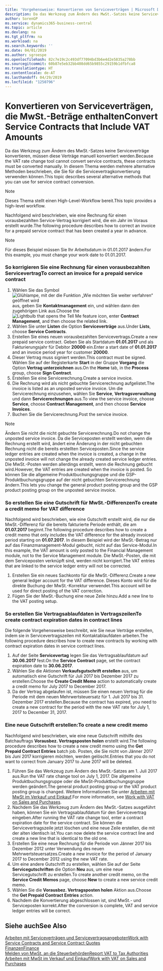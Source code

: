 ```yaml
---
title: 'Vorgehensweise: Konvertieren von Serviceverträgen | Microsoft Docs'
description: Da das Werkzeug zum Ändern des MwSt.-Satzes keine Serviceverträge konvertieren, müssen diese Verträge manuell konvertiert werden. In diesem Thema werden mehrere alternative Methoden beschrieben, die Sie für die Servicevertragkonvertierung verwenden können.
author: SorenGP
ms.service: dynamics365-business-central
ms.topic: article
ms.devlang: na
ms.tgt_pltfrm: na
ms.workload: na
ms.search.keywords: ''
ms.date: 04/01/2019
ms.author: sgroespe
ms.openlocfilehash: 82c7e19c2c493df77094bd3b6e4d2e5835a278bb
ms.sourcegitcommit: 60b87e5eb32bb408dd65b9855c29159b1dfbfca8
ms.translationtype: HT
ms.contentlocale: de-AT
ms.lasthandoff: 04/29/2019
ms.locfileid: "1250796"
---
```

# <a name="convert-service-contracts-that-include-vat-amounts"></a><span data-ttu-id="3019f-104">Konvertieren von Serviceverträgen, die MwSt.-Beträge enthalten</span><span class="sxs-lookup"><span data-stu-id="3019f-104">Convert Service Contracts that Include VAT Amounts</span></span>
<span data-ttu-id="3019f-105">Da das Werkzeug zum Ändern des MwSt.-Satzes keine Serviceverträge konvertieren, müssen diese Verträge manuell konvertiert werden.</span><span class="sxs-lookup"><span data-stu-id="3019f-105">Because the VAT rate change tool cannot convert service contracts, these contracts must be converted manually.</span></span> <span data-ttu-id="3019f-106">In diesem Thema werden mehrere alternative Methoden beschrieben, die Sie für die Servicevertragkonvertierung verwenden können.</span><span class="sxs-lookup"><span data-stu-id="3019f-106">This topic describes several alternative methods that you can use for service contract conversion.</span></span>  

> [!NOTE]  
>  <span data-ttu-id="3019f-107">Dieses Thema stellt einen High-Level-Workflow bereit.</span><span class="sxs-lookup"><span data-stu-id="3019f-107">This topic provides a high-level workflow.</span></span>  

 <span data-ttu-id="3019f-108">Nachfolgend wird beschrieben, wie eine Rechnung für einen vorausbezahlten Service-Vertrag korrigiert wird, die ein Jahr im Voraus erstellt wurde.</span><span class="sxs-lookup"><span data-stu-id="3019f-108">The following procedure describes how to correct an invoice for a prepaid service contract that has been created a year in advance.</span></span>  

> [!NOTE]  
>  <span data-ttu-id="3019f-109">Für dieses Beispiel müssen Sie Ihr Arbeitsdatum in 01.01.2017 ändern.</span><span class="sxs-lookup"><span data-stu-id="3019f-109">For this example, you must change your work date to 01.01.2017.</span></span>  

### <a name="to-correct-an-invoice-for-a-prepaid-service-contract"></a><span data-ttu-id="3019f-110">So korrigieren Sie eine Rechnung für einen vorausbezahlten Servicevertrag</span><span class="sxs-lookup"><span data-stu-id="3019f-110">To correct an invoice for a prepaid service contract</span></span>  
1. <span data-ttu-id="3019f-111">Wählen Sie das Symbol ![Glühlampe, mit der die Funktion „Wie möchten Sie weiter verfahren“ geöffnet wird](media/ui-search/search_small.png "Wie möchten Sie weiter verfahren?") aus, geben Sie **Kontaktmanagement** ein, und wählen dann den zugehörigen Link aus.</span><span class="sxs-lookup"><span data-stu-id="3019f-111">Choose the ![Lightbulb that opens the Tell Me feature](media/ui-search/search_small.png "Tell me what you want to do") icon, enter **Contract Management**, and then choose the related link.</span></span>  
2. <span data-ttu-id="3019f-112">Wählen Sie unter **Listen** die Option **Serviceverträge** aus.</span><span class="sxs-lookup"><span data-stu-id="3019f-112">Under **Lists**, choose **Service Contracts**.</span></span>  
3. <span data-ttu-id="3019f-113">Erstellen Sie eines neuen vorausbezahlten Servicevertrags.</span><span class="sxs-lookup"><span data-stu-id="3019f-113">Create a new prepaid service contract.</span></span> <span data-ttu-id="3019f-114">Geben Sie als Startdatum **01.01.2017** und als Fakturierungsjahr für Debitor **20000** ein.</span><span class="sxs-lookup"><span data-stu-id="3019f-114">Enter a start date of **01.01.2017** and an invoice period year for customer **20000**.</span></span>  
4. <span data-ttu-id="3019f-115">Dieser Vertrag muss signiert werden.</span><span class="sxs-lookup"><span data-stu-id="3019f-115">This contract must be signed.</span></span> <span data-ttu-id="3019f-116">Wählen Sie auf der Registerkarte **Start** in der Gruppe **Vorgang** die Option **Vertrag unterzeichnen** aus.</span><span class="sxs-lookup"><span data-stu-id="3019f-116">On the **Home** tab, in the **Process** group, choose **Sign Contract**.</span></span>  
5. <span data-ttu-id="3019f-117">Erstellen Sie eine Servicerechnung.</span><span class="sxs-lookup"><span data-stu-id="3019f-117">Create a service invoice.</span></span>
6. <span data-ttu-id="3019f-118">Die Rechnung wird als nicht gebuchte Servicerechnung aufgelistet.</span><span class="sxs-lookup"><span data-stu-id="3019f-118">The invoice is listed as an unposted service invoice.</span></span> <span data-ttu-id="3019f-119">Um die Servicerechnung einzusehen, wählen Sie **Service**, **Vertragsverwaltung** und dann **Servicerechnungen** aus.</span><span class="sxs-lookup"><span data-stu-id="3019f-119">To view the service invoice, choose **Service**, choose **Contract Management**, and then choose **Service Invoices**.</span></span>  
7. <span data-ttu-id="3019f-120">Buchen Sie die Servicerechnung.</span><span class="sxs-lookup"><span data-stu-id="3019f-120">Post the service invoice.</span></span>  

> [!NOTE]  
>  <span data-ttu-id="3019f-121">Ändern Sie nicht die nicht gebuchte Servicerechnung.</span><span class="sxs-lookup"><span data-stu-id="3019f-121">Do not change the unposted service invoice.</span></span> <span data-ttu-id="3019f-122">Da die Serviceposten erstellt werden, wenn die Rechnung erstellt wird, ändert eine Änderung in der nicht gebuchten Rechnung nicht die bereits erstellten Serviceposten.</span><span class="sxs-lookup"><span data-stu-id="3019f-122">Since the service ledger entries are created when the invoice is created, a change in the unposted invoice will not change the already created service ledger entries.</span></span> <span data-ttu-id="3019f-123">Die MwSt.-Posten werden allerdings erstellt, wenn die Rechnung gebucht wird.</span><span class="sxs-lookup"><span data-stu-id="3019f-123">However, the VAT entries are created when the invoice is posted.</span></span> <span data-ttu-id="3019f-124">So können Sie die allgemeine Produktbuchungsgruppe und die GSP-Produktbuchungsgruppe auf der nicht gebuchten Servicerechnung ändern.</span><span class="sxs-lookup"><span data-stu-id="3019f-124">This lets you change the general product posting group and the GSP product posting group on the unposted service invoice.</span></span>  

### <a name="to-create-a-credit-memo-for-vat-difference"></a><span data-ttu-id="3019f-125">So erstellen Sie eine Gutschrift für MwSt.-Differenzen</span><span class="sxs-lookup"><span data-stu-id="3019f-125">To create a credit memo for VAT difference</span></span>  
<span data-ttu-id="3019f-126">Nachfolgend wird beschrieben, wie eine Gutschrift erstellt wird, die nur die MwSt.-Differenz für die bereits fakturierte Periode enthält, die am **01.07.2017** beginnt.</span><span class="sxs-lookup"><span data-stu-id="3019f-126">The following procedure describes how to create a credit memo that only includes the VAT difference for the already invoiced period starting on **01.07.2017**.</span></span> <span data-ttu-id="3019f-127">In diesem Beispiel wird der MwSt.-Betrag nur auf das Finanzmanagement-Modul gebucht, nicht auf das Service-Modul.</span><span class="sxs-lookup"><span data-stu-id="3019f-127">In this example, the VAT amount is only posted to the Financial Management module, not to the Service Management module.</span></span> <span data-ttu-id="3019f-128">Die MwSt.-Posten, die mit dem Serviceposten verknüpft sind, werden nicht korrigiert.</span><span class="sxs-lookup"><span data-stu-id="3019f-128">The VAT entries that are linked to the service ledger entry will not be corrected.</span></span>  

1. <span data-ttu-id="3019f-129">Erstellen Sie ein neues Sachkonto für die MwSt.-Differenz.</span><span class="sxs-lookup"><span data-stu-id="3019f-129">Create a new general ledger account for the VAT difference.</span></span> <span data-ttu-id="3019f-130">Dieses Konto wird für die direkte Buchung der MwSt.-Korrektur verwendet.</span><span class="sxs-lookup"><span data-stu-id="3019f-130">This account will be used for direct posting of the VAT correction.</span></span>  
2. <span data-ttu-id="3019f-131">Fügen Sie der MwSt.-Buchung eine neue Zeile hinzu.</span><span class="sxs-lookup"><span data-stu-id="3019f-131">Add a new line to the VAT posting setup.</span></span>  

### <a name="to-create-contract-expiration-dates-in-contract-lines"></a><span data-ttu-id="3019f-132">So erstellen Sie Vertragsablaufdaten in Vertragszeilen</span><span class="sxs-lookup"><span data-stu-id="3019f-132">To create contract expiration dates in contract lines</span></span>  
<span data-ttu-id="3019f-133">Die folgende Vorgehensweise beschreibt, wie Sie neue Verträge erstellen, indem sie in Servicevertragszeilen mit Kontaktablaufdaten arbeiten.</span><span class="sxs-lookup"><span data-stu-id="3019f-133">The following procedure describes how to create new contracts by working with contract expiration dates in service contract lines.</span></span>  

1. <span data-ttu-id="3019f-134">Auf der Seite **Servicevertag** legen Sie das Vertragsablaufdatum auf **30.06.2017** fest.</span><span class="sxs-lookup"><span data-stu-id="3019f-134">On the **Service Contract** page, set the contract expiration date to **30.06.2017**.</span></span>  
2. <span data-ttu-id="3019f-135">Wählen Sie die Aktionen **Verkaufsgutschrift erstellen** aus, um automatisch eine Gutschrift für Juli 2017 bis Dezember 2017 zu erstellen.</span><span class="sxs-lookup"><span data-stu-id="3019f-135">Choose the **Create Credit Memo** action to automatically create a credit memo for July 2017 to December 2017.</span></span>  
3. <span data-ttu-id="3019f-136">Da der Vertrag abgelaufen ist, müssen Sie einen neuen Vertrag für die Periode mit dem neuen Mehrwertsteuersatz für 1. Juli 2017 bis 31. Dezember 2017 erstellen.</span><span class="sxs-lookup"><span data-stu-id="3019f-136">Because the contract has expired, you need to create a new contract for the period with the new VAT rate for July 1, 2017 to December 31, 2017.</span></span>  

### <a name="to-create-a-new-credit-memo"></a><span data-ttu-id="3019f-137">Eine neue Gutschrift erstellen:</span><span class="sxs-lookup"><span data-stu-id="3019f-137">To create a new credit memo</span></span>  
<span data-ttu-id="3019f-138">Nachfolgend wird beschrieben, wie eine neue Gutschrift mithilfe des Batchauftrags **Vorausbez. Vertragsposten holen** erstellt wird.</span><span class="sxs-lookup"><span data-stu-id="3019f-138">The following procedure describes how to create a new credit memo using the **Get Prepaid Contract Entries** batch job.</span></span> <span data-ttu-id="3019f-139">Posten, die Sie nicht von Jänner 2017 bis Juni 2017 korrigieren möchten, werden gelöscht.</span><span class="sxs-lookup"><span data-stu-id="3019f-139">Entries that you do not want to correct from January 2017 to June 2017 will be deleted.</span></span>  

1. <span data-ttu-id="3019f-140">Führen Sie das Werkzeug zum Ändern des MwSt.-Satzes am 1. Juli 2017 aus.</span><span class="sxs-lookup"><span data-stu-id="3019f-140">Run the VAT rate change tool on July 1, 2017.</span></span> <span data-ttu-id="3019f-141">Die allgemeine Produktbuchungsgruppe oder die MwSt-Produktbuchungsgruppe werden geändert.</span><span class="sxs-lookup"><span data-stu-id="3019f-141">The general product posting group or the VAT product posting group is changed.</span></span> <span data-ttu-id="3019f-142">Weitere Informationen Sie unter [Arbeiten mit MwSt im Verkauf und Einkauf](finance-work-with-vat.md).</span><span class="sxs-lookup"><span data-stu-id="3019f-142">For more information, see [Work with VAT on Sales and Purchases](finance-work-with-vat.md).</span></span>  
2. <span data-ttu-id="3019f-143">Nachdem Sie das Werkzeug zum Ändern des MwSt.-Satzes ausgeführt haben, können Sie ein Vertragsablaufdatum für den Servicevertrag eingeben.</span><span class="sxs-lookup"><span data-stu-id="3019f-143">After running the VAT rate change tool, enter a contract expiration date for the service contract.</span></span> <span data-ttu-id="3019f-144">Sie können die Servicevertragszeile jetzt löschen und eine neue Zeile erstellen, die mit der alten identisch ist.</span><span class="sxs-lookup"><span data-stu-id="3019f-144">You can now delete the service contract line and create a new line that is identical to the old one.</span></span>  
3. <span data-ttu-id="3019f-145">Erstellen Sie eine neue Rechnung für die Periode von Jänner 2017 bis Dezember 2012 unter Verwendung des neuen Mehrwertsteuersatzes.</span><span class="sxs-lookup"><span data-stu-id="3019f-145">Create a new invoice for the period of January 2017 to December 2012 using the new VAT rate.</span></span>  
4. <span data-ttu-id="3019f-146">Um eine andere Gutschrift zu erstellen, wählen Sie auf der Seite **Servicegutschriften** die Option **Neu** aus, um eine neue Servicegutschrift zu erstellen.</span><span class="sxs-lookup"><span data-stu-id="3019f-146">To create another credit memo, on the **Service Credit Memos** page, choose **New** to create a new service credit memo.</span></span>  
5. <span data-ttu-id="3019f-147">Wählen Sie die **Vorausbez. Vertragsposten holen** Aktion aus.</span><span class="sxs-lookup"><span data-stu-id="3019f-147">Choose the **Get Prepaid Contract Entries** action.</span></span>  
6. <span data-ttu-id="3019f-148">Nachdem die Konvertierung abgeschlossen ist, sind MwSt.- und Serviceposten korrekt.</span><span class="sxs-lookup"><span data-stu-id="3019f-148">After the conversion is complete, VAT and service ledger entries will be correct.</span></span>  

## <a name="see-also"></a><span data-ttu-id="3019f-149">Siehe auch</span><span class="sxs-lookup"><span data-stu-id="3019f-149">See Also</span></span>  
[<span data-ttu-id="3019f-150">Arbeiten mit Serviceverträgen und Servicevertragsangeboten</span><span class="sxs-lookup"><span data-stu-id="3019f-150">Work with Service Contracts and Service Contract Quotes</span></span>](service-how-to-create-service-contracts-and-service-contract-quotes.md)  
[<span data-ttu-id="3019f-151">Finanzen</span><span class="sxs-lookup"><span data-stu-id="3019f-151">Finance</span></span>](finance.md)  
[<span data-ttu-id="3019f-152">Melden von MwSt. an die Steuerbehörden</span><span class="sxs-lookup"><span data-stu-id="3019f-152">Report VAT to Tax Authorities</span></span>](finance-how-report-vat.md)  
[<span data-ttu-id="3019f-153">Arbeiten mit MwSt im Verkauf und Einkauf</span><span class="sxs-lookup"><span data-stu-id="3019f-153">Work with VAT on Sales and Purchases</span></span>](finance-work-with-vat.md)  
